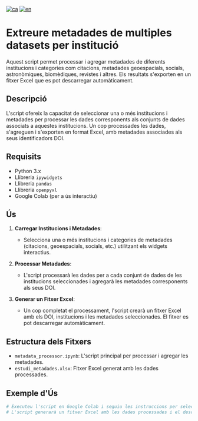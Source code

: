 [![ca](https://img.shields.io/badge/lang-ca-blue.svg)](https://github.com/CSUC/RDR-scripts/blob/main/multiple_datasets_metadata/README.md)
[![en](https://img.shields.io/badge/lang-en-green.svg)](https://github.com/CSUC/RDR-scripts/blob/main/multiple_datasets_metadata/README_ENG.md)
# Extreure metadades de multiples datasets per institució

Aquest script permet processar i agregar metadades de diferents institucions i categories com citacions, metadades geoespacials, socials, astronòmiques, biomèdiques, revistes i altres. Els resultats s'exporten en un fitxer Excel que es pot descarregar automàticament.

## Descripció
L'script ofereix la capacitat de seleccionar una o més institucions i metadades per processar les dades corresponents als conjunts de dades associats a aquestes institucions. Un cop processades les dades, s'agreguen i s'exporten en format Excel, amb metadades associades als seus identificadors DOI.

## Requisits
- Python 3.x
- Llibreria `ipywidgets`
- Llibreria `pandas`
- Llibreria `openpyxl`
- Google Colab (per a ús interactiu)

## Ús

1. **Carregar Institucions i Metadades**:
    - Selecciona una o més institucions i categories de metadades (citacions, geoespacials, socials, etc.) utilitzant els widgets interactius.

2. **Processar Metadades**:
    - L'script processarà les dades per a cada conjunt de dades de les institucions seleccionades i agregarà les metadades corresponents als seus DOI.

3. **Generar un Fitxer Excel**:
    - Un cop completat el processament, l'script crearà un fitxer Excel amb els DOI, institucions i les metadades seleccionades. El fitxer es pot descarregar automàticament.

## Estructura dels Fitxers

- `metadata_processor.ipynb`: L'script principal per processar i agregar les metadades.
- `estudi_metadades.xlsx`: Fitxer Excel generat amb les dades processades.

## Exemple d'Ús
```python
# Executeu l'script en Google Colab i seguiu les instruccions per seleccionar institucions i metadades.
# L'script generarà un fitxer Excel amb les dades processades i el descarregarà automàticament.
